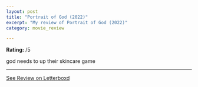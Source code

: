 ```yaml
---
layout: post
title: "Portrait of God (2022)"
excerpt: "My review of Portrait of God (2022)"
category: movie_review

---
```


**Rating:** /5

god needs to up their skincare game

<hr>

[See Review on Letterboxd](https://boxd.it/4TVC47)
